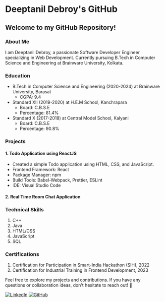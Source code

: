 # Deeptanil Debroy's GitHub

## Welcome to my GitHub Repository!

### About Me
I am Deeptanil Debroy, a passionate Software Developer Engineer specializing in Web Development. Currently pursuing B.Tech in Computer Science and Engineering at Brainware University, Kolkata.

### Education
- B.Tech in Computer Science and Engineering (2020-2024) at Brainware University, Barasat
  - CGPA: 9.4
- Standard XII (2019-2020) at H.E.M School, Kanchrapara
  - Board: C.B.S.E
  - Percentage: 81.4%
- Standard X (2017-2018) at Central Model School, Kalyani
  - Board: C.B.S.E
  - Percentage: 90.8%

### Projects
#### 1. Todo Application using ReactJS
- Created a simple Todo application using HTML, CSS, and JavaScript.
- Frontend Framework: React
- Package Manager: npm
- Build Tools: Babel-Webpack, Prettier, ESLint
- IDE: Visual Studio Code

#### 2. Real Time Room Chat Application

### Technical Skills
1. C++
2. Java
3. HTML/CSS
4. JavaScript
5. SQL

### Certifications
1. Certification for Participation in Smart-India Hackathon (SIH), 2022
2. Certification for Industrial Training in Frontend Development, 2023

Feel free to explore my projects and contributions. If you have any questions or collaboration ideas, don't hesitate to reach out! 🚀

[![LinkedIn](https://img.shields.io/badge/LinkedIn-Deeptanil-blue)](https://www.linkedin.com/in/deeptanil-debroy)
[![GitHub](https://img.shields.io/badge/GitHub-deeptanildebroy-green)](https://github.com/deeptanildebroy)
